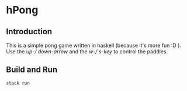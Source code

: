 # hPong
## Introduction

This is a simple pong game written in haskell (because it's more fun :D ). Use the *up-/ down-arrow* and the *w-/ s-key* to control the paddles.


## Build and Run

    stack run